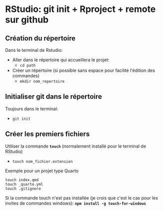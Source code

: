 
# RStudio: git init + Rproject + remote sur github


## Création du répertoire 

Dans le terminal de Rstudio:  

* Aller dans le répertoire qui accueillera le projet: 
  * `cd path` 
* Créer un répertoire (si possible sans espace pour facilité l'édition des commandes) 
  * `mkdir nom_repertoire`


 ## Initialiser git dans le répertoire

 Toujours dans le terminal: 

 *  `git init`

 ## Créer les premiers fichiers

Utiliser la commande **`touch`** (normalement installé pour le terminal de RStudio)

* `touch nom_fichier.extension`

Exemple pour un projet type Quarto 

```
touch index.qmd
touch _quarto.yml
touch .gitignore
```


Si la commande touch n'est pas installée (je crois que c'est le cas pour les invites de commandes windows):  **`npm install -g touch-for-windows`**






